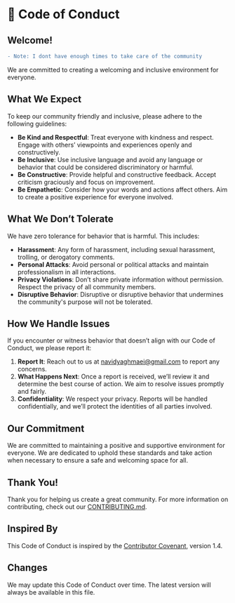 # 📕 Code of Conduct 

## Welcome!

```diff
- Note: I dont have enough times to take care of the community
```

We are committed to creating a welcoming and inclusive environment for everyone. 

## What We Expect

To keep our community friendly and inclusive, please adhere to the following guidelines:

- **Be Kind and Respectful**: Treat everyone with kindness and respect. Engage with others’ viewpoints and experiences openly and constructively.
- **Be Inclusive**: Use inclusive language and avoid any language or behavior that could be considered discriminatory or harmful.
- **Be Constructive**: Provide helpful and constructive feedback. Accept criticism graciously and focus on improvement.
- **Be Empathetic**: Consider how your words and actions affect others. Aim to create a positive experience for everyone involved.

## What We Don’t Tolerate

We have zero tolerance for behavior that is harmful. This includes:

- **Harassment**: Any form of harassment, including sexual harassment, trolling, or derogatory comments.
- **Personal Attacks**: Avoid personal or political attacks and maintain professionalism in all interactions.
- **Privacy Violations**: Don’t share private information without permission. Respect the privacy of all community members.
- **Disruptive Behavior**: Disruptive or disruptive behavior that undermines the community's purpose will not be tolerated.

## How We Handle Issues

If you encounter or witness behavior that doesn’t align with our Code of Conduct, we please report it:

1. **Report It**: Reach out to us at [navidyaghmaei@gmail.com](mailto:navidyaghmaei@gmail.com) to report any concerns.
2. **What Happens Next**: Once a report is received, we’ll review it and determine the best course of action. We aim to resolve issues promptly and fairly.
3. **Confidentiality**: We respect your privacy. Reports will be handled confidentially, and we’ll protect the identities of all parties involved. 

## Our Commitment

We are committed to maintaining a positive and supportive environment for everyone. We are dedicated to uphold these standards and take action when necessary to ensure a safe and welcoming space for all.


## Thank You!

Thank you for helping us create a great community. For more information on contributing, check out our [CONTRIBUTING.md](../CONTRIBUTING.md).

## Inspired By

This Code of Conduct is inspired by the [Contributor Covenant](https://www.contributor-covenant.org/), version 1.4.

## Changes

We may update this Code of Conduct over time. The latest version will always be available in this file.

